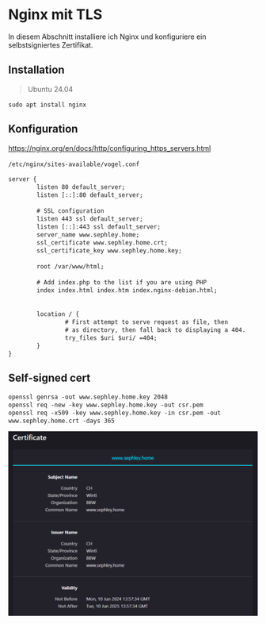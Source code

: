 # Nginx mit TLS
In diesem Abschnitt installiere ich Nginx und konfiguriere ein selbstsigniertes Zertifikat.
## Installation
>Ubuntu 24.04
```
sudo apt install nginx
```

## Konfiguration
<https://nginx.org/en/docs/http/configuring_https_servers.html>

`/etc/nginx/sites-available/vogel.conf`
```
server {
        listen 80 default_server;
        listen [::]:80 default_server;

        # SSL configuration
        listen 443 ssl default_server;
        listen [::]:443 ssl default_server;
        server_name www.sephley.home;
        ssl_certificate www.sephley.home.crt;
        ssl_certificate_key www.sephley.home.key;

        root /var/www/html;

        # Add index.php to the list if you are using PHP
        index index.html index.htm index.nginx-debian.html;


        location / {
                # First attempt to serve request as file, then
                # as directory, then fall back to displaying a 404.
                try_files $uri $uri/ =404;
        }
}
```

## Self-signed cert
```
openssl genrsa -out www.sephley.home.key 2048
openssl req -new -key www.sephley.home.key -out csr.pem
openssl req -x509 -key www.sephley.home.key -in csr.pem -out www.sephley.home.crt -days 365
```
![self-signed-cert](../images/self-sigend-cert.png)